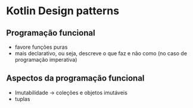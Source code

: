 # Kotlin Design patterns

## Programação funcional
- favore funções puras
- mais declarativo, ou seja, descreve o que faz e não como (no caso de programação imperativa)

## Aspectos da programação funcional
- Imutabilidade -> coleções e objetos imutáveis
- tuplas
